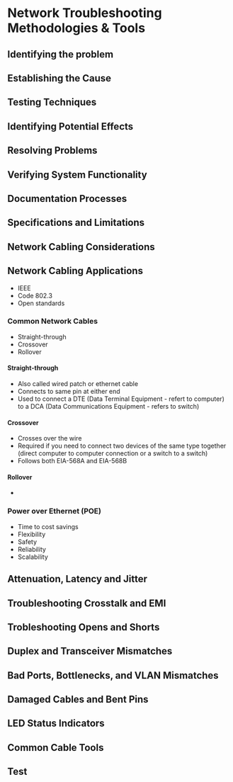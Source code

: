 # Network Troubleshooting Methodologies & Tools

## Identifying the problem



## Establishing the Cause



## Testing Techniques



## Identifying Potential Effects



## Resolving Problems



## Verifying System Functionality



## Documentation Processes



## Specifications and Limitations



## Network Cabling Considerations



## Network Cabling Applications

* IEEE
* Code 802.3
* Open standards

### Common Network Cables

* Straight-through
* Crossover
* Rollover

#### Straight-through

* Also called wired patch or ethernet cable
* Connects to same pin at either end
* Used to connect a DTE (Data Terminal Equipment - refert to computer) to a DCA (Data Communications Equipment - refers to switch)

#### Crossover

* Crosses over the wire
* Required if you need to connect two devices of the same type together (direct computer to computer connection or a switch to a switch)
* Follows both EIA-568A and EIA-568B

#### Rollover

*

### Power over Ethernet (POE)

* Time to cost savings
* Flexibility
* Safety
* Reliability
* Scalability

## Attenuation, Latency and Jitter



## Troubleshooting Crosstalk and EMI



## Trobleshooting Opens and Shorts



## Duplex and Transceiver Mismatches



## Bad Ports, Bottlenecks, and VLAN Mismatches



## Damaged Cables and Bent Pins



## LED Status Indicators



## Common Cable Tools



## Test






